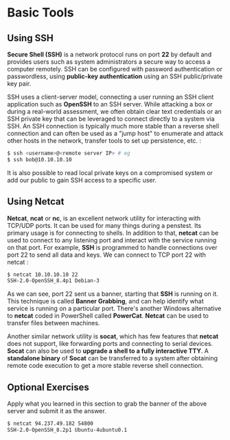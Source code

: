 # Basic Tools

## Using SSH

**Secure Shell (SSH)** is a network protocol runs on port **22** by default and provides users such as system administrators a secure way to access a computer remotely. SSH can be configured with password authentication or passwordless, using **public-key authentication** using an SSH public/private key pair.

SSH uses a client-server model, connecting a user running an SSH client application such as **OpenSSH** to an SSH server. While attacking a box or during a real-world assessment, we often obtain clear text credentials or an SSH private key that can be leveraged to connect directly to a system via SSH. An SSH connection is typically much more stable than a reverse shell connection and can often be used as a "jump host" to enumerate and attack other hosts in the network, transfer tools to set up persistence, etc. :&#x20;

```bash
$ ssh <username>@<remote server IP> # eg
$ ssh bob@10.10.10.10
```

It is also possible to read local private keys on a compromised system or add our public to gain SSH access to a specific user.

## Using Netcat

**Netcat**, **ncat** or **nc**, is an excellent network utility for interacting with TCP/UDP ports. It can be used for many things during a penstest. Its primary usage is for connecting to shells. In addition to that, **netcat** can be used to connect to any listening port and interact with the service running on that port. For example, **SSH** is programmed to handle connections over port 22 to send all data and keys. We can connect to TCP port 22 with netcat :&#x20;

```bash
$ netcat 10.10.10.10 22
SSH-2.0-OpenSSH_8.4p1 Debian-3
```

As we can see, port 22 sent us a banner, starting that **SSH** is running on it. This technique is called **Banner Grabbing**, and can help identify what service is running on a particular port. There's another Windows alternative to **netcat** coded in PowerShell called **PowerCat**. **Netcat** can be used to transfer files between machines.

Another similar network utility is **socat**, which has few features that **netcat** does not support, like forwarding ports and connecting to serial devices. **Socat** can also be used to **upgrade a shell to a fully interactive TTY**. A **standalone binary** of **Socat** can be transferred to a system after obtaining remote code execution to get a more stable reverse shell connection.

## **Optional Exercises**

Apply what you learned in this section to grab the banner of the above server and submit it as the answer.

```bash
$ netcat 94.237.49.182 54800
SSH-2.0-OpenSSH_8.2p1 Ubuntu-4ubuntu0.1
```
